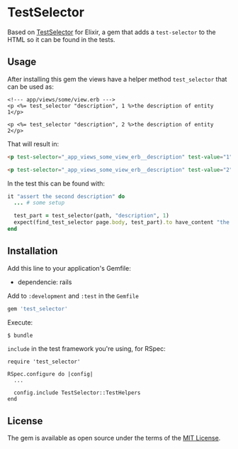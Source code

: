 # TestSelector
Based on [TestSelector](https://github.com/DefactoSoftware/test_selector) for
Elixir, a gem that adds a `test-selector` to the HTML so it can be found in the
tests.

## Usage
After installing this gem the views have a helper method `test_selector` that
can be used as:

```erb
<!--- app/views/some/view.erb --->
<p <%= test_selector "description", 1 %>the description of entity 1</p>

<p <%= test_selector "description", 2 %>the description of entity 2</p>
```

That will result in:

```HTML
<p test-selector="_app_views_some_view_erb__description" test-value="1">the description of entity 1</p>

<p test-selector="_app_views_some_view_erb__description" test-value="2">the description of entity 2</p>
```

In the test this can be found with:

```rb
it "assert the second description" do
  ... # some setup

  test_part = test_selector(path, "description", 1)
  expect(find_test_selector page.body, test_part).to have_content "the description of entity 2"
end
```


## Installation
Add this line to your application's Gemfile:

- dependencie: rails

Add to `:development` and `:test` in the `Gemfile`
```ruby
gem 'test_selector'
```

Execute:
```bash
$ bundle
```

`include` in the test framework you're using, for RSpec:
```erb
require 'test_selector'

RSpec.configure do |config|
  ...

  config.include TestSelector::TestHelpers
end
```


## License
The gem is available as open source under the terms of the [MIT License](https://opensource.org/licenses/MIT).
